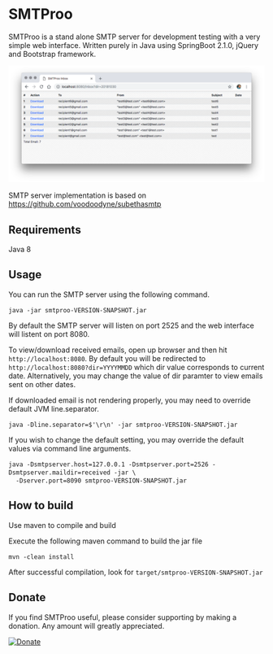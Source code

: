 # SMTProo

SMTProo is a stand alone SMTP server for development testing with a very simple web interface.
Written purely in Java using SpringBoot 2.1.0, jQuery and Bootstrap framework.

  <img src="https://raw.githubusercontent.com/homerfv/smtproo/master/src/main/resources/static/images/web.png" />

SMTP server implementation is based on <a href="https://github.com/voodoodyne/subethasmtp">https://github.com/voodoodyne/subethasmtp</a>


Requirements
------------

Java 8


Usage
------------

You can run the SMTP server using the following command. 

```
java -jar smtproo-VERSION-SNAPSHOT.jar
```

By default the SMTP server will listen on port 2525 and the web interface will listent on port 8080.

To view/download received emails, open up browser and then hit ``http://localhost:8080``. 
By default you will be redirected to ``http://localhost:8080?dir=YYYYMMDD`` which dir value corresponds to current date.
Alternatively, you may change the value of dir paramter to view emails sent on other dates.

If downloaded email is not rendering properly, you may need to override default JVM line.separator. 

```
java -Dline.separator=$'\r\n' -jar smtproo-VERSION-SNAPSHOT.jar
```

If you wish to change the default setting, you may override the default values via command line arguments.

```
java -Dsmtpserver.host=127.0.0.1 -Dsmtpserver.port=2526 -Dsmtpserver.maildir=received -jar \
  -Dserver.port=8090 smtproo-VERSION-SNAPSHOT.jar	
```


How to build
------------

Use maven to compile and build

Execute the following maven command to build the jar file

```  
mvn -clean install
```

After successful compilation, look for ``target/smtproo-VERSION-SNAPSHOT.jar``


Donate
-----------
If you find SMTProo useful, please consider supporting by making a donation. Any amount will greatly appreciated.

<a href="https://www.paypal.me/homerfv" rel="nofollow" target="_blank">
<img alt="Donate" src="https://www.paypalobjects.com/en_US/i/btn/btn_donateCC_LG.gif" style="max-width:100%;">
</a> 


  
  
